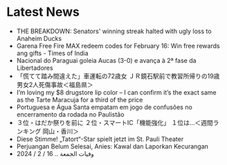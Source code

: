 # Latest News
-  THE BREAKDOWN: Senators' winning streak halted with ugly loss to Anaheim Ducks
-  Garena Free Fire MAX redeem codes for February 16: Win free rewards ang gifts - Times of India
-  Nacional do Paraguai goleia Aucas (3-0) e avança à 2ª fase da Libertadores
-  「慌てて踏み間違えた」車運転の72歳女 ＪＲ鏡石駅前で教習所帰りの19歳男女2人死傷事故＜福島県＞
-  I’m loving my $8 drugstore lip color – I can confirm it’s the exact same as the Tarte Maracuja for a third of the price
-  Portuguesa e Água Santa empatam em jogo de confusões no encerramento da rodada no Paulistão
-  ３位・はだか祭りを前に ２位・スマートIC「機能強化」 １位は…＜週間ランキング 岡山・香川＞
-  Diese Stimme! „Tatort“-Star spielt jetzt im St. Pauli Theater
-  Perjuangan Belum Selesai, Anies: Kawal dan Laporkan Kecurangan
-  وفيات الجمعة .. 16 / 2 / 2024

